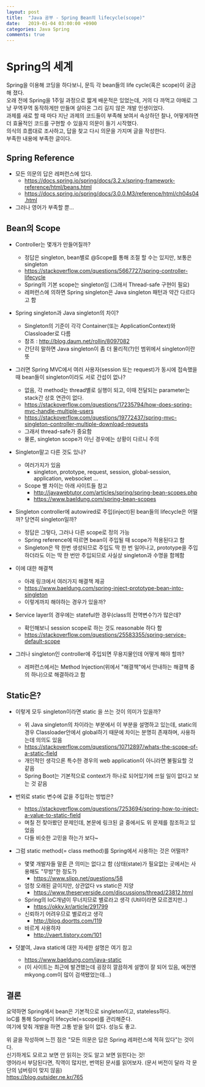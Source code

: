 ```yaml
---
layout: post
title:  "Java 공부 - Spring Bean의 lifecycle(scope)"
date:   2019-01-04 03:00:00 +0900
categories: Java Spring
comments: true
---
```


# Spring의 세계
Spring을 이용해 코딩을 하다보니, 문득 각 bean들의 life cycle(혹은 scope)이 궁금해 졌다.  
오래 전에 Spring을 1주일 과정으로 짧게 배운적은 있었는데, 거의 다 까먹고 야매로 그냥 꾸역꾸역 동작하게만 만들며 살아온 그리 길지 않은 개발 인생이었다.  
과제를 새로 할 때 마다 지난 과제의 코드들이 부족해 보여서 속상하던 찰나, 어떻게하면 더 효율적인 코드를 구현할 수 있을지 의문이 들기 시작했다.  
의식의 흐름대로 조사하고, 답을 찾고 다시 의문을 가지며 글을 작성한다.  
부족한 내용에 부족한 글이다.  

## Spring Reference
* 모든 의문의 답은 레퍼런스에 있다.
  + https://docs.spring.io/spring/docs/3.2.x/spring-framework-reference/html/beans.html
  + https://docs.spring.io/spring/docs/3.0.0.M3/reference/html/ch04s04.html
* 그러나 영어가 부족할 뿐...

## Bean의 Scope
* Controller는 몇개가 만들어질까?
  + 정답은 singleton, bean별로 @Scope를 통해 조절 할 수는 있지만, 보통은 singleton
  + https://stackoverflow.com/questions/5667727/spring-controller-lifecycle
  + Spring의 기본 scope는 singleton임 (그래서 Thread-safe 구현이 필요)
  + 레퍼런스에 의하면 Spring singleton은 Java singleton 패턴과 약간 다르다고 함

* Spring singleton과 Java singleton의 차이?
  + Singleton의 기준이 각각 Container(또는 ApplicationContext)와 Classloader로 다름
  + 참조 : http://blog.daum.net/rollin/8097082
  + 간단히 말하면 Java singleton이 좀 더 물리적(?)인 범위에서 singleton이란 뜻

* 그러면 Spring MVC에서 여러 사용자(session 또는 request)가 동시에 접속했을 때 bean들이 singleton이라도 서로 간섭이 없나?
  + 없음, 각 method는 thread별로 실행이 되고, 이때 전달되는 parameter는 stack간 상호 연관이 없다.
  + https://stackoverflow.com/questions/17235794/how-does-spring-mvc-handle-multiple-users
  + https://stackoverflow.com/questions/19772437/spring-mvc-singleton-controller-multiple-download-requests
  + 그래서 thread-safe가 중요함
  + 물론, singleton scope가 아닌 경우에는 상황이 다르니 주의

* Singleton말고 다른 것도 있나?
  + 여러가지가 있음
    - singleton, prototype, request, session, global-session, application, websocket ... 
  + Scope 별 차이는 아래 사이트들 참고
    - http://javawebtutor.com/articles/spring/spring-bean-scopes.php
    - https://www.baeldung.com/spring-bean-scopes

* Singleton controller에 autowired로 주입(inject)된 bean들의 lifecycle은 어떨까? 당연히 singleton일까?
  + 정답은 그렇다, 그러나 다른 scope로 정의 가능
  + Spring reference에 따르면 bean이 주입될 때 scope가 적용된다고 함
  + Singleton은 딱 한번 생성되므로 주입도 딱 한 번 일어나고, prototype을 주입하더라도 이는 딱 한 번만 주입되므로 사실상 singleton과 수명을 함께함

* 이에 대한 해결책
  + 아래 링크에서 여러가지 해결책 제공
  + https://www.baeldung.com/spring-inject-prototype-bean-into-singleton
  + 이렇게까지 해야하는 경우가 있을까?

* Service layer의 경우에는 stateful한 경우(class의 전역변수?)가 많은데?
  + 확인해보니 session scope로 하는 것도 reasonable 하다 함
  + https://stackoverflow.com/questions/25583355/spring-service-default-scope

* 그러나 singleton인 controller에 주입되면 무용지물인데 어떻게 해야 할까?
  + 레퍼런스에서는 Method Injection(위에서 "해결책"에서 안내하는 해결책 중의 하나)으로 해결하라고 함

## Static은?
* 이렇게 모두 singleton이라면 static 을 쓰는 것이 의미가 있을까?
  + 위 Java singleton의 차이라는 부분에서 이 부분을 설명하고 있는데, static의 경우 Classloader안에서 global하기 때문에 차이는 분명히 존재하며, 사용하는데 의의도 있음
  + https://stackoverflow.com/questions/10712897/whats-the-scope-of-a-static-field
  + 개인적인 생각으론 특수한 경우의 web application이 아니라면 불필요할 것 같음
  + Spring Boot는 기본적으로 context가 하나로 되어있기에 쓰일 일이 없다고 보는 것 같음

* 번외로 static 변수에 값을 주입하는 방법은?
  + https://stackoverflow.com/questions/7253694/spring-how-to-inject-a-value-to-static-field
  + 며칠 전 찾아봤던 문제인데, 본문에 링크된 글 중에서도 위 문제를 참조하고 있었음
  + 다들 비슷한 고민을 하는가 보다~

* 그럼 static method(= class method)를 Spring에서 사용하는 것은 어떨까?
  + 몇몇 개발자들 말론 큰 의미는 없다고 함 (상태(state)가 필요없는 곳에서는 사용해도 "무방"한 정도?)
    - https://www.slipp.net/questions/58 
  + 엄청 오래된 글이지만, 상관없다 vs static은 지양
    - https://www.theserverside.com/discussions/thread/23812.html
  + Spring의 IoC개념이 무너지므로 별로라고 생각 (Util이라면 모르겠지만..)
    - https://okky.kr/article/291799
  + 신뢰하기 어려우므로 별로라고 생각
    - http://blog.doortts.com/119
  + 바르게 사용하자
    - http://vaert.tistory.com/101

* 덧붙여, Java static에 대한 자세한 설명은 여기 참고
  + https://www.baeldung.com/java-static
  + (이 사이트는 최근에 발견했는데 굉장히 깔끔하게 설명이 잘 되어 있음, 예전엔 mkyong.com이 많이 검색됐었는데...)

## 결론
요약하면 Spring에서 bean은 기본적으로 singleton이고, stateless하다.  
IoC를 통해 Spring이 lifecycle(=scope)를 관리해준다.  
여기에 맞춰 개발을 하면 고통 받을 일이 없다. 성능도 좋고.  
  
위 글을 작성하며 느낀 점은 "모든 의문은 답은 Spring 레퍼런스에 적혀 있다"는 것이다.  
신기하게도 모르고 보면 안 읽히는 것도 알고 보면 읽힌다는 것!  
영어라서 부담된다면, 직역이 많지만, 번역된 문서를 읽어보자. (문서 버전이 달라 각 문단의 넘버링이 맞지 않음)  
https://blog.outsider.ne.kr/765

